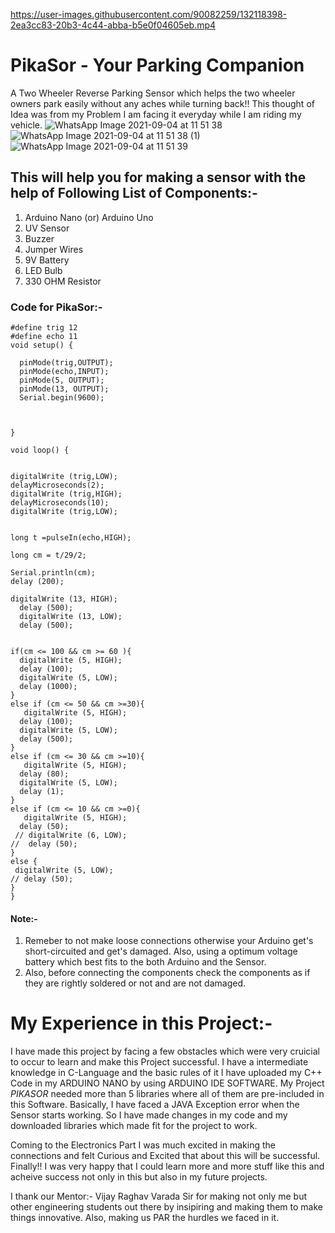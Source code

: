 https://user-images.githubusercontent.com/90082259/132118398-2ea3cc83-20b3-4c44-abba-b5e0f04605eb.mp4

# PikaSor - Your Parking Companion
A Two Wheeler Reverse Parking Sensor which helps the two wheeler owners park easily without any aches while turning back!! 
This thought of Idea was from my Problem I am facing it everyday while I am riding my vehicle. 
![WhatsApp Image 2021-09-04 at 11 51 38](https://user-images.githubusercontent.com/90082259/132085114-c55f3d94-044f-4e33-a5fd-2dd410b4e6a9.jpeg)
![WhatsApp Image 2021-09-04 at 11 51 38 (1)](https://user-images.githubusercontent.com/90082259/132085133-0b443eeb-db63-413c-9573-0d044f710f8a.jpeg)
![WhatsApp Image 2021-09-04 at 11 51 39](https://user-images.githubusercontent.com/90082259/132085135-2843c8ce-b49b-4a09-88bf-09a3d726c28d.jpeg)


## This will help you for making a sensor with the help of Following List of Components:-

1. Arduino Nano (or) Arduino Uno
2. UV Sensor
3. Buzzer
4. Jumper Wires
5. 9V Battery
6. LED Bulb
7. 330 OHM Resistor

### Code for PikaSor:-
```
#define trig 12
#define echo 11
void setup() {

  pinMode(trig,OUTPUT);
  pinMode(echo,INPUT);
  pinMode(5, OUTPUT);
  pinMode(13, OUTPUT);
  Serial.begin(9600);
  
  

}

void loop() {

  
digitalWrite (trig,LOW);
delayMicroseconds(2);
digitalWrite (trig,HIGH);
delayMicroseconds(10);
digitalWrite (trig,LOW);


long t =pulseIn(echo,HIGH);

long cm = t/29/2;

Serial.println(cm);
delay (200);

digitalWrite (13, HIGH);
  delay (500);
  digitalWrite (13, LOW);
  delay (500);


if(cm <= 100 && cm >= 60 ){
  digitalWrite (5, HIGH);
  delay (100);
  digitalWrite (5, LOW);
  delay (1000);
}
else if (cm <= 50 && cm >=30){
   digitalWrite (5, HIGH);
  delay (100);
  digitalWrite (5, LOW);
  delay (500);
}
else if (cm <= 30 && cm >=10){
   digitalWrite (5, HIGH);
  delay (80);
  digitalWrite (5, LOW);
  delay (1);
}
else if (cm <= 10 && cm >=0){
   digitalWrite (5, HIGH);
  delay (50);
 // digitalWrite (6, LOW);
//  delay (50);
}
else {
 digitalWrite (5, LOW);
// delay (50);
}
}
```
  
#### Note:-
1. Remeber to not make loose connections otherwise your Arduino get's short-circuited and get's damaged. Also, using a optimum voltage battery which best fits to the both Arduino and the Sensor.
2. Also, before connecting the components check the components as if they are rightly soldered or not and are not damaged.

# My Experience in this Project:-
I have made this project by facing a few obstacles which were very cruicial to occur to learn and make this Project successful. I have a intermediate knowledge in C-Language and the basic rules of it I have uploaded my C++ Code in my ARDUINO NANO by using ARDUINO IDE SOFTWARE. My Project *PIKASOR* needed more than 5 libraries where all of them are pre-included in this Software. Basically, I have faced a JAVA Exception error when the Sensor starts working. So I have made changes in my code and my downloaded libraries which made fit for the project to work.

Coming to the Electronics Part I was much excited in making the connections and felt Curious and Excited that about this will be successful. Finally!! I was very happy that I could learn more and more stuff like this and acheive success not only in this but also in my future projects.

I thank our Mentor:- Vijay Raghav Varada Sir for making not only me but other engineering students out there by insipiring and making them to make things innovative. Also, making us PAR the hurdles we faced in it.
